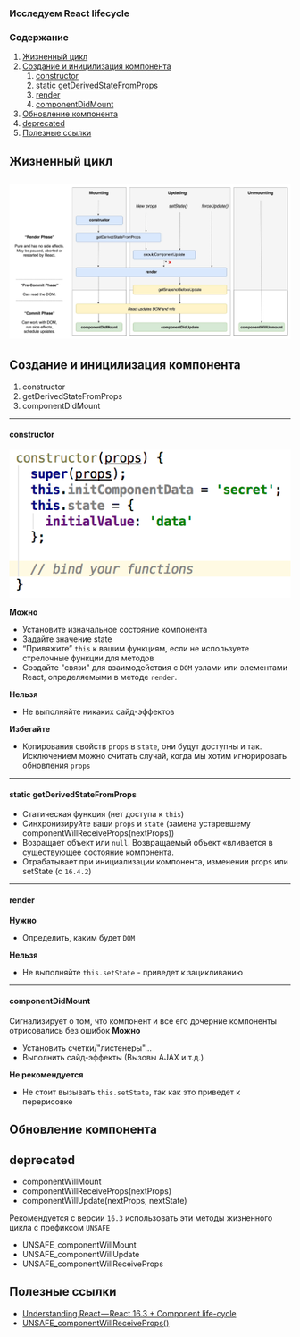 ### Исследуем React lifecycle
### Содержание
1. [Жизненный цикл](#жизненный-цикл)
1. [Создание и иницилизация компонента](#создание-и-иницилизация-компонента)
    1. [constructor](#constructor)
    1. [static getDerivedStateFromProps](#static-getderivedstatefromprops)
    1. [render](#render)
    1. [componentDidMount](#componentdidmount)
1. [Обновление компонента](#обновление-компонента)
1. [deprecated](#deprecated)
1. [Полезные ссылки](#полезные-ссылки)

## Жизненный цикл
![lifecycle](lifecycle.jpeg)
---
## Создание и иницилизация компонента
1. constructor
1. getDerivedStateFromProps
1. componentDidMount
---
#### constructor
![constructor](imgs/constructor.png)

**Можно**
* Установите изначальное состояние компонента
* Задайте значение state
* “Привяжите” ```this``` к вашим функциям, если не используете стрелочные функции для методов
* Создайте "связи" для взаимодействия с ```DOM``` узлами или элементами React, определяемыми в методе ```render```.

**Нельзя**
* Не выполняйте никаких сайд-эффектов

**Избегайте**
* Копирования свойств ```props``` в ```state```, они будут доступны и так. Исключением можно считать случай, когда мы хотим игнорировать обновления ```props```
---
#### static getDerivedStateFromProps
* Статическая функция (нет доступа к ```this```)
* Синхронизируйте ваши ```props``` и ```state``` (замена устаревшему componentWillReceiveProps(nextProps))
* Возращает объект или ```null```. Возвращаемый объект «вливается в существующее состояние компонента.
* Отрабатывает при инициализации компонента, изменении props или setState (с ```16.4.2```)
---------------------
#### render
**Нужно**
* Определить, каким будет ```DOM```

**Нельзя**
* Не выполняйте ```this.setState``` - приведет к зацикливанию
---
#### componentDidMount
Сигнализирует о том, что компонент и все его дочерние компоненты отрисовались без ошибок
**Можно**
* Установить счетки/"листенеры"...
* Выполнить сайд-эффекты (Вызовы AJAX и т.д.)

**Не рекомендуется**
* Не стоит вызывать ```this.setState```, так как это приведет к перерисовке

## Обновление компонента

## deprecated

* componentWillMount
* componentWillReceiveProps(nextProps)
* componentWillUpdate(nextProps, nextState)

Рекомендуется с версии ```16.3``` использовать эти методы жизненного цикла с префиксом ```UNSAFE```

* UNSAFE_componentWillMount
* UNSAFE_componentWillUpdate
* UNSAFE_componentWillReceiveProps


## Полезные ссылки

* [Understanding React — React 16.3 + Component life-cycle](https://medium.com/@baphemot/understanding-react-react-16-3-component-life-cycle-23129bc7a705)
* [UNSAFE_componentWillReceiveProps()](https://reactjs.org/docs/react-component.html#unsafe_componentwillreceiveprops)








